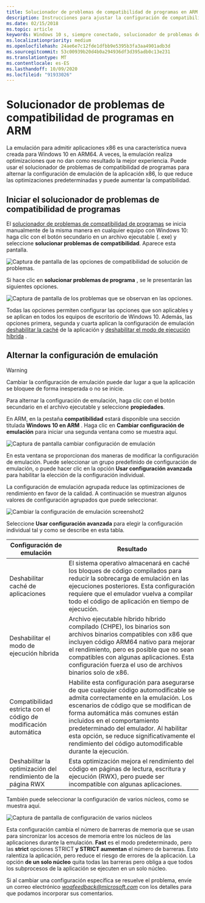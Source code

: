 ```yaml
---
title: Solucionador de problemas de compatibilidad de programas en ARM
description: Instrucciones para ajustar la configuración de compatibilidad si la aplicación no funciona correctamente en ARM
ms.date: 02/15/2018
ms.topic: article
keywords: Windows 10 s, siempre conectado, solucionador de problemas de compatibilidad, Windows en ARM
ms.localizationpriority: medium
ms.openlocfilehash: 24ae6e7c12fde1dfbb9e5395b3fa3aa4901adb3d
ms.sourcegitcommit: 53c00939b20d4b0a294936df3d395adb0c13e231
ms.translationtype: MT
ms.contentlocale: es-ES
ms.lasthandoff: 10/09/2020
ms.locfileid: "91933026"
---
```

# <a name="program-compatibility-troubleshooter-on-arm"></a>Solucionador de problemas de compatibilidad de programas en ARM
La emulación para admitir aplicaciones x86 es una característica nueva creada para Windows 10 en ARM64. A veces, la emulación realiza optimizaciones que no dan como resultado la mejor experiencia. Puede usar el solucionador de problemas de compatibilidad de programas para alternar la configuración de emulación de la aplicación x86, lo que reduce las optimizaciones predeterminadas y puede aumentar la compatibilidad.

## <a name="start-the-program-compatibility-troubleshooter"></a>Iniciar el solucionador de problemas de compatibilidad de programas
El [solucionador de problemas de compatibilidad de programas](https://support.microsoft.com/help/15078/windows-make-older-programs-compatible) se inicia manualmente de la misma manera en cualquier equipo con Windows 10: haga clic con el botón secundario en un archivo ejecutable (. exe) y seleccione **solucionar problemas de compatibilidad**. Aparece esta pantalla.

![Captura de pantalla de las opciones de compatibilidad de solución de problemas.](images/arm/Capture4.png)

Si hace clic en **solucionar problemas de programa** , se le presentarán las siguientes opciones.

![Captura de pantalla de los problemas que se observan en las opciones.](images/arm/Capture5.png)

Todas las opciones permiten configurar las opciones que son aplicables y se aplican en todos los equipos de escritorio de Windows 10. Además, las opciones primera, segunda y cuarta aplican la configuración de emulación [deshabilitar la caché](#disable-app-cache) de la aplicación y [deshabilitar el modo de ejecución híbrida](#disable-hybrid-exec-mode) .

## <a name="toggling-emulation-settings"></a>Alternar la configuración de emulación
> [!WARNING]
> Cambiar la configuración de emulación puede dar lugar a que la aplicación se bloquee de forma inesperada o no se inicie.

Para alternar la configuración de emulación, haga clic con el botón secundario en el archivo ejecutable y seleccione **propiedades**.

En ARM, en la pestaña **compatibilidad** estará disponible una sección titulada **Windows 10 en ARM** . Haga clic en **Cambiar configuración de emulación** para iniciar una segunda ventana como se muestra aquí.

![Captura de pantalla cambiar configuración de emulación](images/arm/Capture.png)

En esta ventana se proporcionan dos maneras de modificar la configuración de emulación. Puede seleccionar un grupo predefinido de configuración de emulación, o puede hacer clic en la opción **Usar configuración avanzada** para habilitar la elección de la configuración individual.

La configuración de emulación agrupada reduce las optimizaciones de rendimiento en favor de la calidad. A continuación se muestran algunos valores de configuración agrupados que puede seleccionar.

![Cambiar la configuración de emulación screenshot2](images/arm/Capture2.png)

Seleccione **Usar configuración avanzada** para elegir la configuración individual tal y como se describe en esta tabla.

| Configuración de emulación | Resultado |
| ----------------- | ----------- |
| <p id="disable-app-cache">Deshabilitar caché de aplicaciones</p> | El sistema operativo almacenará en caché los bloques de código compilados para reducir la sobrecarga de emulación en las ejecuciones posteriores. Esta configuración requiere que el emulador vuelva a compilar todo el código de aplicación en tiempo de ejecución. |
| <p id="disable-hybrid-exec-mode">Deshabilitar el modo de ejecución híbrida</p> | Archivo ejecutable híbrido híbrido compilado (CHPE), los binarios son archivos binarios compatibles con x86 que incluyen código ARM64 nativo para mejorar el rendimiento, pero es posible que no sean compatibles con algunas aplicaciones. Esta configuración fuerza el uso de archivos binarios solo de x86. |
| Compatibilidad estricta con el código de modificación automática | Habilite esta configuración para asegurarse de que cualquier código automodificable se admita correctamente en la emulación. Los escenarios de código que se modifican de forma automática más comunes están incluidos en el comportamiento predeterminado del emulador. Al habilitar esta opción, se reduce significativamente el rendimiento del código automodificable durante la ejecución. |
| Deshabilitar la optimización del rendimiento de la página RWX | Esta optimización mejora el rendimiento del código en páginas de lectura, escritura y ejecución (RWX), pero puede ser incompatible con algunas aplicaciones. |

También puede seleccionar la configuración de varios núcleos, como se muestra aquí.

![Captura de pantalla de configuración de varios núcleos](images/arm/Capture3.png)

Esta configuración cambia el número de barreras de memoria que se usan para sincronizar los accesos de memoria entre los núcleos de las aplicaciones durante la emulación. **Fast** es el modo predeterminado, pero las **strict** opciones STRICT **y STRICT aumentan** el número de barreras. Esto ralentiza la aplicación, pero reduce el riesgo de errores de la aplicación. La opción **de un solo núcleo** quita todas las barreras pero obliga a que todos los subprocesos de la aplicación se ejecuten en un solo núcleo.

Si al cambiar una configuración específica se resuelve el problema, envíe un correo electrónico *woafeedback@microsoft.com* con los detalles para que podamos incorporar sus comentarios.